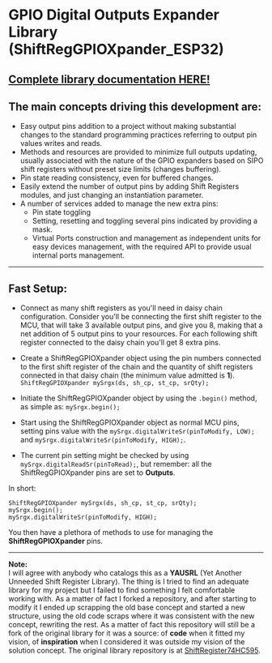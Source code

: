 # GPIO Digital Outputs Expander Library (ShiftRegGPIOXpander_ESP32)  

## [Complete library documentation HERE!](https://gabygold67.github.io/ShiftRegGPIOXpander_ESP32/)

## The main concepts driving this development are:
   - Easy output pins addition to a project without making substantial changes to the standard programming practices referring to output pin values writes and reads.  
   - Methods and resources are provided to minimize full outputs updating, usually associated with the nature of the GPIO expanders based on SIPO shift registers without preset size limits (changes buffering).
   - Pin state reading consistency, even for buffered changes.
   - Easily extend the number of output pins by adding Shift Registers modules, and just changing an instantiation parameter.  
   - A number of services added to manage the new extra pins:
      - Pin state toggling
      - Setting, resetting and toggling several pins indicated by providing a mask.
      - Virtual Ports construction and management as independent units for easy devices management, with the required API to provide usual internal ports management.  

---  
## Fast Setup:
- Connect as many shift registers as you'll need in daisy chain configuration. Consider you'll be connecting the first shift register to the MCU, that will take 3 available output pins, and give you 8, making that a net addition of 5 output pins to your resources. For each following shift register connected to the daisy chain you'll get 8 extra pins.  

- Create a ShiftRegGPIOXpander object using the pin numbers connected to the first shift register of the chain and the quantity of shift registers connected in that daisy chain (the minimum value admitted is **1**).
`ShiftRegGPIOXpander mySrgx(ds, sh_cp, st_cp, srQty);`

- Initiate the ShiftRegGPIOXpander object by using the `.begin()` method, as simple as: `mySrgx.begin();`

- Start using the ShiftRegGPIOXpander object as normal MCU pins, setting pins value with the `mySrgx.digitalWriteSr(pinToModify, LOW);` and `mySrgx.digitalWriteSr(pinToModify, HIGH);`.

- The current pin setting might be checked by using `mySrgx.digitalReadSr(pinToRead);`, but remember: all the ShiftRegGPIOXpander pins are set to **Outputs**.

In short:
```
ShiftRegGPIOXpander mySrgx(ds, sh_cp, st_cp, srQty);
mySrgx.begin();
mySrgx.digitalWriteSr(pinToModify, HIGH);
```
You then have a plethora of methods to use for managing the **ShiftRegGPIOXpander** pins.

---  
   **Note:**  
   I will agree with anybody who catalogs this as a **YAUSRL** (Yet Another Unneeded Shift Register Library). The thing is I tried to find an adequate library for my project but I failed to find something I felt comfortable working with. As a matter of fact I forked a repository, and after starting to modify it I ended up scrapping the old base concept and started a new structure, using the old code scraps where it was consistent with the new concept, rewriting the rest. As a matter of fact this repository will still be a fork of the original library for it was a source: of **code** when it fitted my vision, of **inspiration** when I considered it was outside my vision of the solution concept. The original library repository is at [ShiftRegister74HC595](https://github.com/Simsso/ShiftRegister74HC595).